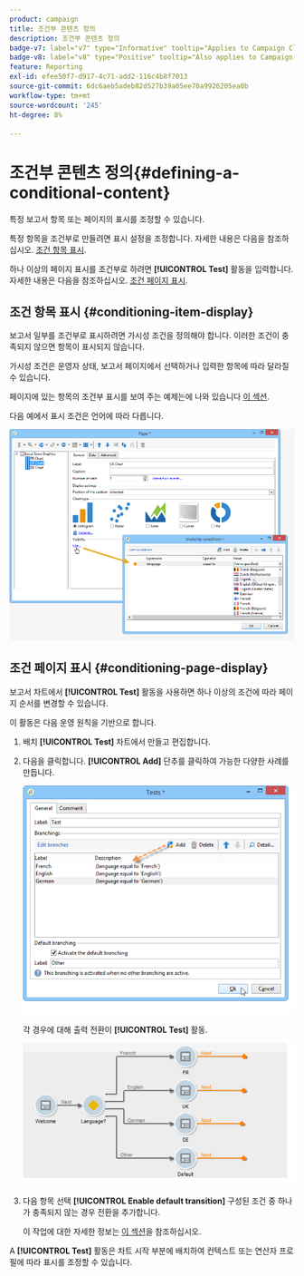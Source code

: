 ```yaml
---
product: campaign
title: 조건부 콘텐츠 정의
description: 조건부 콘텐츠 정의
badge-v7: label="v7" type="Informative" tooltip="Applies to Campaign Classic v7"
badge-v8: label="v8" type="Positive" tooltip="Also applies to Campaign v8"
feature: Reporting
exl-id: efee50f7-d917-4c71-add2-116c4b8f7013
source-git-commit: 6dc6aeb5adeb82d527b39a05ee70a9926205ea0b
workflow-type: tm+mt
source-wordcount: '245'
ht-degree: 8%

---
```


# 조건부 콘텐츠 정의{#defining-a-conditional-content}



특정 보고서 항목 또는 페이지의 표시를 조정할 수 있습니다.

특정 항목을 조건부로 만들려면 표시 설정을 조정합니다. 자세한 내용은 다음을 참조하십시오. [조건 항목 표시](#conditioning-item-display).

하나 이상의 페이지 표시를 조건부로 하려면 **[!UICONTROL Test]** 활동을 입력합니다. 자세한 내용은 다음을 참조하십시오. [조건 페이지 표시](#conditioning-page-display).

## 조건 항목 표시 {#conditioning-item-display}

보고서 일부를 조건부로 표시하려면 가시성 조건을 정의해야 합니다. 이러한 조건이 충족되지 않으면 항목이 표시되지 않습니다.

가시성 조건은 운영자 상태, 보고서 페이지에서 선택하거나 입력한 항목에 따라 달라질 수 있습니다.

페이지에 있는 항목의 조건부 표시를 보여 주는 예제는에 나와 있습니다 [이 섹션](../../web/using/form-rendering.md#defining-fields-conditional-display).

다음 예에서 표시 조건은 언어에 따라 다릅니다.

![](assets/reporting_display_condition.png)

## 조건 페이지 표시 {#conditioning-page-display}

보고서 차트에서 **[!UICONTROL Test]** 활동을 사용하면 하나 이상의 조건에 따라 페이지 순서를 변경할 수 있습니다.

이 활동은 다음 운영 원칙을 기반으로 합니다.

1. 배치 **[!UICONTROL Test]** 차트에서 만들고 편집합니다.
1. 다음을 클릭합니다. **[!UICONTROL Add]** 단추를 클릭하여 가능한 다양한 사례를 만듭니다.

   ![](assets/reporting_test_sample.png)

   각 경우에 대해 출력 전환이 **[!UICONTROL Test]** 활동.

   ![](assets/reporting_test_transitions.png)

1. 다음 항목 선택 **[!UICONTROL Enable default transition]** 구성된 조건 중 하나가 충족되지 않는 경우 전환을 추가합니다.

   이 작업에 대한 자세한 정보는 [이 섹션](../../web/using/defining-web-forms-page-sequencing.md#conditional-page-display)을 참조하십시오.

A **[!UICONTROL Test]** 활동은 차트 시작 부분에 배치하여 컨텍스트 또는 연산자 프로필에 따라 표시를 조정할 수 있습니다.
